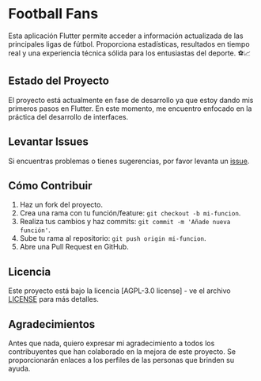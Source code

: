 # Football Fans

Esta aplicación Flutter permite acceder a información actualizada de las principales ligas de fútbol.
Proporciona estadísticas, resultados en tiempo real y una experiencia técnica sólida para los entusiastas del deporte. ⚽📈

## Estado del Proyecto

El proyecto está actualmente en fase de desarrollo ya que estoy dando mis primeros pasos en Flutter.
En este momento, me encuentro enfocado en la práctica del desarrollo de interfaces.

## Levantar Issues

Si encuentras problemas o tienes sugerencias, por favor levanta un [issue](https://github.com/tuusuario/turepositorio/issues).

## Cómo Contribuir

1. Haz un fork del proyecto.
2. Crea una rama con tu función/feature: `git checkout -b mi-funcion`.
3. Realiza tus cambios y haz commits: `git commit -m 'Añade nueva función'`.
4. Sube tu rama al repositorio: `git push origin mi-funcion`.
5. Abre una Pull Request en GitHub.

## Licencia

Este proyecto está bajo la licencia [AGPL-3.0 license] - ve el archivo [LICENSE](LICENSE) para más detalles.

## Agradecimientos

Antes que nada, quiero expresar mi agradecimiento a todos los contribuyentes que han colaborado en la mejora de este proyecto. Se proporcionarán enlaces a los perfiles de las personas que brinden su ayuda.

